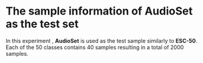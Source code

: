 # The sample information of **AudioSet** as the test set

In this experiment , **AudioSet** is used as the test sample similarly to **ESC-50**. Each of the 50 classes contains 40 samples resulting in a total of 2000 samples.





